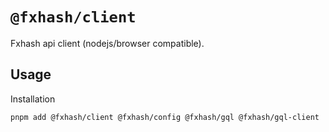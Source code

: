 # `@fxhash/client`

Fxhash api client (nodejs/browser compatible).

## Usage

Installation

```sh
pnpm add @fxhash/client @fxhash/config @fxhash/gql @fxhash/gql-client
```

